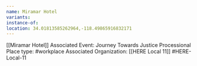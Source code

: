 ```yaml
---
name: Miramar Hotel
variants: 
instance-of: 
location: 34.01813585262964,-118.49865916832171
---
```

[[Miramar Hotel]]
Associated Event: Journey Towards Justice Processional
Place type: #workplace
Associated Organization: 
[[HERE Local 11]]
#HERE-Local-11